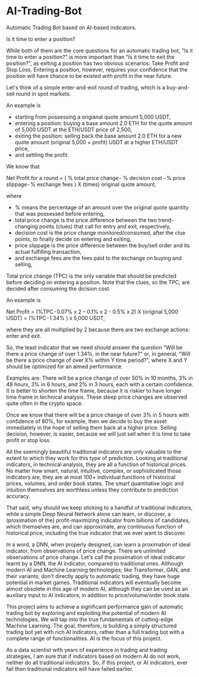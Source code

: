 # AI-Trading-Bot
Automatic Trading Bot based on AI-based indicators.

Is it time to enter a position?

While both of them are the core questions for an automatic trading bot, "Is it time to enter a position?" is more important than "Is it time to exit the position?", as exiting a position has two obvious scenarios: Take Profit and Stop Loss. Entering a position, however, requires your confidence that the position will have chance to be existed with profit in the near future.

Let's think of a simple enter-and-exit round of trading, which is a buy-and-sell round in spot markets. 

An example is 
- starting from possessing a origianal quote amount 5,000 USDT, 
- entering a position: buying a base amount 2.0 ETH for the quote amount of 5,000 USDT at the ETH/USDT price of 2,500,
- exiting the position: selling back the base amount 2.0 ETH for a new quote amount (original 5,000 + profit) USDT at a higher ETH/USDT price,
- and settling the profit.

We know that

Net Profit for a round 
= ( % total price change - % decision cost - % price slippage - % exchange fees ) 
   X (times) original quote amount,

where 
- % means the percentage of an amount over the original quote quantity that was possessed before entering,
- total price change is the price difference between the two trend-changing points (clues) that call for entry and exit, respectively,
- decision cost is the price change monitored/consumed, after the clue points, to finally decide on entering and exiting,
- price slippage is the price difference between the buy/sell order and its actual fulfilling transaction,
- and exchange fees are the fees paid to the exchange on buying and selling,

Total price change (TPC) is the only variable that should be predicted before deciding on entering a position. Note that the clues, so the TPC, are decided after consuming the dicision cost.

An example is

Net Profit
= (%TPC - 0.07% x 2 – 0.1% x 2 - 0.5% x 2) X (original 5,000 USDT)
= (%TPC - 1.34% ) x 5,000 USDT,

where they are all multiplied by 2 because there are two exchange actions: enter and exit.

So, the least indicator that we need should answer the question "Will be there a price change of over 1.34%, in the near future?" or, in general,
"Will be there a price change of over X% within Y time period?", where X and Y should be optimized for an aimed performance.

Examples are: There will be a price change of over 50% in 10 months, 3% in 48 hours, 3% in 6 hours, and 2% in 3 hours, each with a certain confidence. It is better to shorten the time frame, because it is riskier to have longer time frame in technical analysis. These steep price changes are observed quite often in the crypto space.

Once we know that there will be a price change of over 3% in 5 hours with confidence of 80%, for example, then we decide to buy the asset immediately in the hope of selling them back at a higher price. Selling decision, however, is easier, because we will just sell when it is time to take profit or stop loss.

All the seemingly beautiful traditional indicators are only valuable to the extent to which they work for this type of prediction.
Looking at traditional indicators, in technical analysis, they are all a function of historical prices. No matter how smart, natural, intuitive, complex, or sophisticated those indicators are, they are at most 100+ individual functions of historical prices, volumes, and order book states. The smart quantitative logic and intuition themselves are worthless unless they contribute to prediction accuracy.

That said, why should we keep sticking to a handful of traditional indicators, while a simple Deep Neural Network alone can learn, or discover, a (proximation of the) profit-maximizing indicator from billions of candidates, which themselves are, and can approximate, any continuous function of historical price, including the true indicator that we ever want to discover.

In a word, a DNN, when properly designed, can learn a proximation of ideal indicator, from observations of price change. There are unlimited observations of price change. Let's call the proximation of ideal indicator learnt by a DNN, the AI indicator, compared to traditional ones. Although modern AI and Machine Learning technologies; like Transformer, GAN, and their variants; don't directly apply to automatic trading, they have huge potential in market games.
Traditional indicators will eventually become almost obsolete in this age of modern AI, although they can be used as an auxiliary input to AI indicators, in addition to price/volume/order book state.

This project aims to achieve a significant performance gain of automatic trading bot by exploring and exploiting the potential of modern AI technologies. We will tap into the true fundamentals of cutting-edge Machine Learning. The goal, therefore, is building a simply structured trading bot yet with rich AI indicators, rather than a full trading bot with a complete range of functionalities. AI is the focus of this project.

As a data scientist with years of experience in trading and trading strategies, I am sure that if indicators based on modern AI do not work, neither do all traditional indicators. So, if this project, or AI indicators, ever fail then traditional indicators will have failed earlier.
